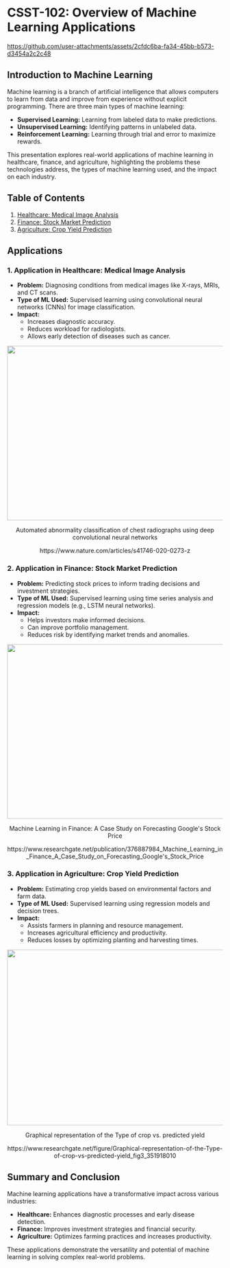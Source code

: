 # CSST-102: Overview of Machine Learning Applications


https://github.com/user-attachments/assets/2cfdc6ba-fa34-45bb-b573-d3454a2c2c48


## Introduction to Machine Learning
Machine learning is a branch of artificial intelligence that allows computers to learn from data and improve from experience without explicit programming. There are three main types of machine learning:
- **Supervised Learning:** Learning from labeled data to make predictions.
- **Unsupervised Learning:** Identifying patterns in unlabeled data.
- **Reinforcement Learning:** Learning through trial and error to maximize rewards.

This presentation explores real-world applications of machine learning in healthcare, finance, and agriculture, highlighting the problems these technologies address, the types of machine learning used, and the impact on each industry.


## Table of Contents
1. [Healthcare: Medical Image Analysis](#healthcare-medical-image-analysis)
2. [Finance: Stock Market Prediction](#finance-stock-market-prediction)
3. [Agriculture: Crop Yield Prediction](#agriculture-crop-yield-prediction)

## Applications
### 1. Application in Healthcare: Medical Image Analysis

- **Problem:** Diagnosing conditions from medical images like X-rays, MRIs, and CT scans.
- **Type of ML Used:** Supervised learning using convolutional neural networks (CNNs) for image classification.
- **Impact:** 
  - Increases diagnostic accuracy.
  - Reduces workload for radiologists.
  - Allows early detection of diseases such as cancer.
<p align="center">
  <img src="https://github.com/user-attachments/assets/0d9967fc-aa0b-4e80-9d9b-2134796bcb5e" data-canonical-src="https://gyazo.com/eb5c5741b6a9a16c692170a41a49c858.png" width="700" height="407" /> </p>
<p align="center"> Automated abnormality classification of chest radiographs using deep convolutional neural networks</p>
<p align="center"> https://www.nature.com/articles/s41746-020-0273-z

### 2. Application in Finance: Stock Market Prediction
- **Problem:** Predicting stock prices to inform trading decisions and investment strategies.
- **Type of ML Used:** Supervised learning using time series analysis and regression models (e.g., LSTM neural networks).
- **Impact:** 
  - Helps investors make informed decisions.
  - Can improve portfolio management.
  - Reduces risk by identifying market trends and anomalies.
<p align="center">
  <img src="https://github.com/user-attachments/assets/240125d9-a666-433e-a05c-57ed27f751bc" data-canonical-src="https://gyazo.com/eb5c5741b6a9a16c692170a41a49c858.png" width="700" height="407" /> 
<p align="center">Machine Learning in Finance: A Case Study on Forecasting Google's Stock Price</p>
<p align="center">https://www.researchgate.net/publication/376887984_Machine_Learning_in_Finance_A_Case_Study_on_Forecasting_Google's_Stock_Price</p>


### 3. Application in Agriculture: Crop Yield Prediction
- **Problem:** Estimating crop yields based on environmental factors and farm data.
- **Type of ML Used:** Supervised learning using regression models and decision trees.
- **Impact:** 
  - Assists farmers in planning and resource management.
  - Increases agricultural efficiency and productivity.
  - Reduces losses by optimizing planting and harvesting times.
<p align="center"><img src="https://github.com/user-attachments/assets/ec24c3c4-6bdd-4aa4-bd7b-6e83049fe3c8" width="680" height="410" /></p>
<p align="center">Graphical representation of the Type of crop vs. predicted yield</p>
<p align="center">https://www.researchgate.net/figure/Graphical-representation-of-the-Type-of-crop-vs-predicted-yield_fig3_351918010</p>

## Summary and Conclusion
Machine learning applications have a transformative impact across various industries:
- **Healthcare:** Enhances diagnostic processes and early disease detection.
- **Finance:** Improves investment strategies and financial security.
- **Agriculture:** Optimizes farming practices and increases productivity.

These applications demonstrate the versatility and potential of machine learning in solving complex real-world problems.
